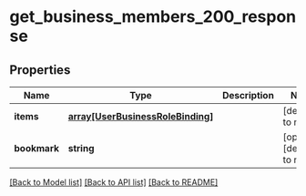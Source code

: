 # get_business_members_200_response

## Properties
Name | Type | Description | Notes
------------ | ------------- | ------------- | -------------
**items** | [**array[UserBusinessRoleBinding]**](UserBusinessRoleBinding.md) |  | [default to null]
**bookmark** | **string** |  | [optional] [default to null]

[[Back to Model list]](../README.md#documentation-for-models) [[Back to API list]](../README.md#documentation-for-api-endpoints) [[Back to README]](../README.md)


